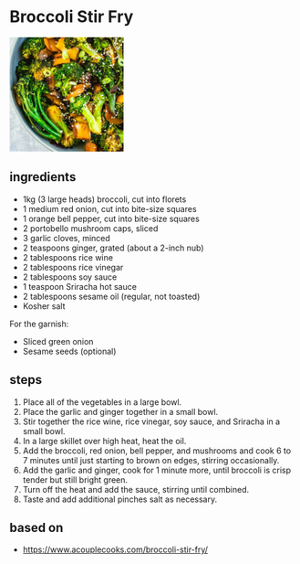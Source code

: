 # Broccoli Stir Fry

![Broccoli Stir Fry](images/broccoli-stir-fry.jpg)

## ingredients

- 1kg (3 large heads) broccoli, cut into florets
- 1 medium red onion, cut into bite-size squares
- 1 orange bell pepper, cut into bite-size squares
- 2 portobello mushroom caps, sliced
- 3 garlic cloves, minced
- 2 teaspoons ginger, grated (about a 2-inch nub)
- 2 tablespoons rice wine
- 2 tablespoons rice vinegar
- 2 tablespoons soy sauce
- 1 teaspoon Sriracha hot sauce
- 2 tablespoons sesame oil (regular, not toasted)
- Kosher salt

For the garnish:

- Sliced green onion
- Sesame seeds (optional)

## steps

1. Place all of the vegetables in a large bowl.
2. Place the garlic and ginger together in a small bowl.
3. Stir together the rice wine, rice vinegar, soy sauce, and Sriracha in a small bowl.
4. In a large skillet over high heat, heat the oil.
5. Add the broccoli, red onion, bell pepper, and mushrooms and cook 6 to 7 minutes until just starting to brown on edges, stirring occasionally.
6. Add the garlic and ginger, cook for 1 minute more, until broccoli is crisp tender but still bright green.
7. Turn off the heat and add the sauce, stirring until combined.
8. Taste and add additional pinches salt as necessary.

## based on

- https://www.acouplecooks.com/broccoli-stir-fry/
